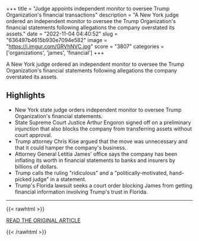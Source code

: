 +++
title = "Judge appoints independent monitor to oversee Trump Organization's financial transactions"
description = "A New York judge ordered an independent monitor to oversee the Trump Organization's financial statements following allegations the company overstated its assets."
date = "2022-11-04 04:40:52"
slug = "636497b4615b930e7094e582"
image = "https://i.imgur.com/GRVhNVC.jpg"
score = "3807"
categories = ['organizations', 'james', 'financial']
+++

A New York judge ordered an independent monitor to oversee the Trump Organization's financial statements following allegations the company overstated its assets.

## Highlights

- New York state judge orders independent monitor to oversee Trump Organization's financial statements.
- State Supreme Court Justice Arthur Engoron signed off on a preliminary injunction that also blocks the company from transferring assets without court approval.
- Trump attorney Chris Kise argued that the move was unnecessary and that it could hamper the company's business.
- Attorney General Letitia James' office says the company has been inflating its worth in financial statements to banks and insurers by billions of dollars.
- Trump calls the ruling "ridiculous" and a "politically-motivated, hand-picked judge" in a statement.
- Trump's Florida lawsuit seeks a court order blocking James from getting financial information involving Trump's trust in Florida.

---

{{< rawhtml >}}
  <p class="article-category">
    <a target="_blank" href="https://www.nbcnews.com/politics/donald-trump/judge-appoints-independent-monitor-oversee-trump-organization-financia-rcna55492?cid=sm_npd_nn_tw_ma">READ THE ORIGINAL ARTICLE</a>
  </p>
{{< /rawhtml >}}
